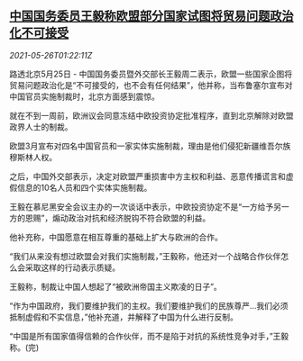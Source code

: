 <!--1621992662000-->
[中国国务委员王毅称欧盟部分国家试图将贸易问题政治化不可接受](https://cn.reuters.com/article/china-wangyi-trade-eu-0526-idCNKCS2D703C)
------

<div><i>2021-05-26T01:22:11Z</i></div><p>路透北京5月25日 - 中国国务委员暨外交部长王毅周二表示，欧盟一些国家企图将贸易问题政治化是“不可接受的，也不会有任何结果”，他并称，当布鲁塞尔宣布对中国官员实施制裁时，北京方面感到震惊。</p><p>就在不到一周前，欧洲议会同意冻结中欧投资协定批准程序，直到北京解除对欧盟政界人士的制裁。</p><p>欧盟3月宣布对四名中国官员和一家实体实施制裁，理由是他们侵犯新疆维吾尔族穆斯林人权。</p><p>之后，中国外交部表示，决定对欧盟严重损害中方主权和利益、恶意传播谎言和虚假信息的10名人员和四个实体实施制裁。</p><p>王毅在慕尼黑安全会议主办的一次谈话中表示，中欧投资协定不是“一方给予另一方的恩赐”，煽动政治对抗和经济脱钩不符合欧盟的利益。</p><p>他补充称，中国愿意在相互尊重的基础上扩大与欧洲的合作。</p><p>“我们从来没有想过欧盟会对我们实施制裁，”王毅称，他还对一个战略合作伙伴怎么会采取这样的行动表示质疑。</p><p>王毅称，制裁让中国人想起了“被欧洲帝国主义欺凌的日子”。</p><p>“作为中国政府，我们要维护我们的主权。我们要维护我们的民族尊严…我们必须抵制虚假和不实信息，”他补充道，并解释了中国为什么进行反制。</p><p>“中国是所有国家值得信赖的合作伙伴，而不是陷于对抗的系统性竞争对手，”王毅称。(完)</p>
